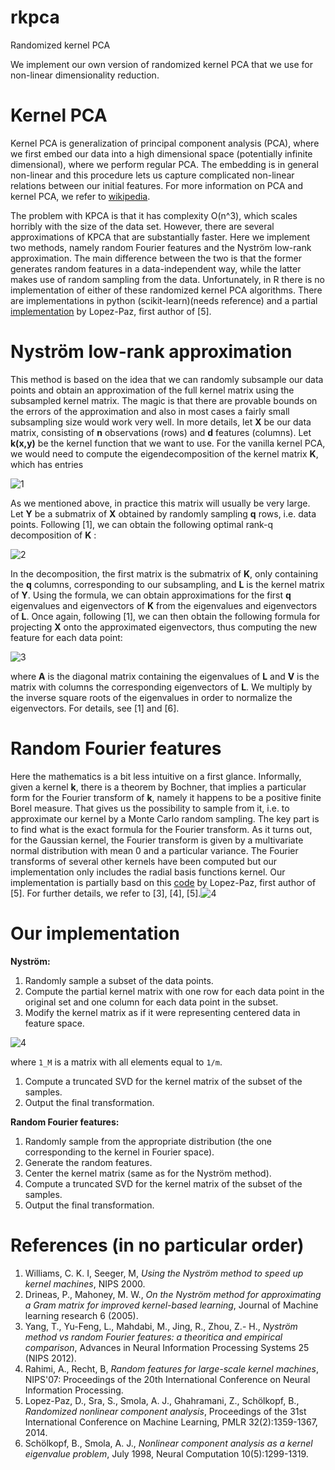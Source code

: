 # rkpca
Randomized kernel PCA

We implement our own version of randomized kernel PCA that we use for non-linear dimensionality reduction. 

# Kernel PCA

Kernel PCA is generalization of principal component analysis (PCA), where we first embed our data into a high dimensional space (potentially infinite dimensional), where we perform regular PCA. The embedding is in general non-linear and this procedure lets us capture complicated non-linear relations between our initial features. For more information on PCA and kernel PCA, we refer to [wikipedia](https://en.wikipedia.org/wiki/Kernel_principal_component_analysis).

The problem with KPCA is that it has complexity O(n^3), which scales horribly with the size of the data set. However, there are several approximations of KPCA that are substantially faster. Here we implement two methods, namely random Fourier features and the Nyström low-rank approximation. The main difference between the two is that the former generates random features in a data-independent way, while the latter makes use of random sampling from the data. Unfortunately, in R there is no implementation of either of these randomized kernel PCA algorithms. There are implementations in python (scikit-learn)(needs reference) and a partial [implementation](https://github.com/lopezpaz/randomized_nonlinear_component_analysis/blob/master/code/rca.r) by Lopez-Paz, first author of [5].

# Nyström low-rank approximation
This method is based on the idea that we can randomly subsample our data points and obtain an approximation of the full kernel matrix using the subsampled kernel matrix. The magic is that there are provable bounds on the errors of the approximation and also in most cases a fairly small subsampling size would work very well. In more details, let **X** be our data matrix, consisting of **n** observations (rows) and **d** features (columns). Let **k(x,y)** be the kernel function that we want to use. For the vanilla kernel PCA, we would need to compute the eigendecomposition of the kernel matrix **K**, which has entries

![1](https://user-images.githubusercontent.com/69961386/131489031-b6b0fcc8-a52d-4ec7-be17-cdbaa13e9032.jpg)


As we mentioned above, in practice this matrix will usually be very large. Let **Y** be a submatrix of **X** obtained by randomly sampling **q** rows, i.e. data points. Following [1], we can obtain the following optimal rank-q decomposition of **K** :

![2](https://user-images.githubusercontent.com/69961386/131489192-a22f9618-f078-4be4-bcb2-40306f099442.jpg)


In the decomposition, the first matrix is the submatrix of **K**, only containing the **q** columns, corresponding to our subsampling, and **L** is the kernel matrix of **Y**. Using the formula, we can obtain approximations for the first **q** eigenvalues and eigenvectors of **K** from the eigenvalues and eigenvectors of **L**. Once again, following [1], we can then obtain the following formula for projecting **X** onto the approximated  eigenvectors, thus computing the new feature for each data point:

![3](https://user-images.githubusercontent.com/69961386/131489802-082661cd-14df-470a-a94f-0f09caacc2cc.jpg)

where **A** is the diagonal matrix containing the eigenvalues of **L** and **V** is the matrix with columns the corresponding eigenvectors of **L**. We multiply by the inverse square roots of the eigenvalues in order to normalize the eigenvectors. For details, see [1] and [6].

# Random Fourier features
Here the mathematics is a bit less intuitive on a first glance. Informally, given a kernel **k**, there is a theorem by Bochner, that implies a particular form for the Fourier transform of **k**, namely it happens to be a positive finite Borel measure. That gives us the possibility to sample from it, i.e. to approximate our kernel by a Monte Carlo random sampling. The key part is to find what is the exact formula for the Fourier transform. As it turns out, for the Gaussian kernel, the Fourier transform is given by a multivariate normal distribution with mean 0 and a particular variance. The Fourier transforms of several other kernels have been computed but our implementation only includes the radial basis functions kernel. Our implementation is partially basd on this [code](https://github.com/lopezpaz/randomized_nonlinear_component_analysis/blob/master/code/rca.r) by Lopez-Paz, first author of [5]. For further details, we refer to [3], [4], [5].![4](https://user-images.githubusercontent.com/69961386/131490755-8bba1286-c949-42ed-b263-c1b626d3375b.jpg)


# Our implementation

**Nyström:**
1. Randomly sample a subset of the data points.
1. Compute the partial kernel matrix with one row for each data point in the original set and one column for each data point in the subset.
1. Modify the kernel matrix as if it were representing centered data in feature space.

![4](https://user-images.githubusercontent.com/69961386/131490935-5aad4d04-819e-4726-a759-d675b98433da.jpg)

where ```1_M``` is a matrix with all elements equal to ```1/m```.

1. Compute a truncated SVD for the kernel matrix of the subset of the samples.
1. Output the final transformation.

**Random Fourier features:**
1. Randomly sample from the appropriate distribution (the one corresponding to the kernel in Fourier space).
1. Generate the random features.
1. Center the kernel matrix (same as for the Nyström method).
1. Compute a truncated SVD for the kernel matrix of the subset of the samples.
1. Output the final transformation.


# References (in no particular order)

1. Williams, C. K. I, Seeger, M, *Using the Nyström method to speed up kernel machines*, NIPS 2000.
1. Drineas, P., Mahoney, M. W., *On the Nyström method for approximating a Gram matrix for improved kernel-based learning*, Journal of Machine learning research 6 (2005).
1. Yang, T., Yu-Feng, L., Mahdabi, M., Jing, R., Zhou, Z.- H., *Nyström method vs random Fourier features: a theoritica and empirical comparison*, Advances in Neural Information Processing Systems 25 (NIPS 2012).
1. Rahimi, A., Recht, B, *Random features for large-scale kernel machines*, NIPS'07: Proceedings of the 20th International Conference on Neural Information Processing.
1. Lopez-Paz, D., Sra, S., Smola, A. J., Ghahramani, Z., Schölkopf, B., *Randomized nonlinear component analysis*, Proceedings of the 31st International Conference on Machine Learning, PMLR 32(2):1359-1367, 2014.
1. Schölkopf, B., Smola, A. J., *Nonlinear component analysis as a kernel eigenvalue problem*, July 1998, Neural Computation 10(5):1299-1319.

